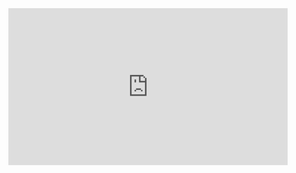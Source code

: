 <iframe width="560" height="315" src="https://www.youtube.com/embed/UpfU5GOSBaM" title="YouTube video player" frameborder="0" allow="accelerometer; autoplay; clipboard-write; encrypted-media; gyroscope; picture-in-picture" allowfullscreen></iframe>
